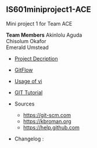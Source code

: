 ## IS601miniproject1-ACE
Mini project 1 for Team ACE   

**Team Members**
Akinlolu Aguda   
Chisolum Okafor  
Emerald Umstead  


* [Project Decription](/project.md)   

* [GitFlow](/gitFlow.md)   

* [Usage of vi](/finishproject/commands1.md)   


* [GIT Tutorial](/tutorial.md)
    

* Sources
     * https://git-scm.com
     * https://kbroman.org
     * https://help.github.com   

 
* Changelog
:
